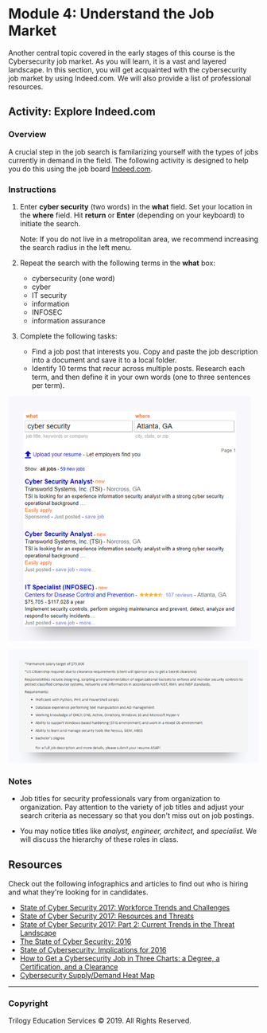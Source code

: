 # Module 4: Understand the Job Market

Another central topic covered in the early stages of this course is the Cybersecurity job market. As you  will learn, it is a vast and layered landscape. In this section, you will get acquainted with the cybersecurity job market by using Indeed.com. We will also provide a list of professional resources. 

## Activity: Explore Indeed.com

### Overview

A crucial step in the job search is familarizing yourself with the types of jobs currently in demand in the field. The following activity is designed to help you do this using the job board [Indeed.com](https://www.indeed.com/). 

### Instructions

1. Enter **cyber security** (two words) in the **what** field. Set your location in the **where** field. Hit **return** or **Enter** (depending on your keyboard) to initiate the search. 

   Note: If you do not live in a metropolitan area, we recommend increasing the search radius in the left menu. 

2. Repeat the search with the following terms in the **what** box: 

   - cybersecurity (one word)
   - cyber
   - IT security
   - information 
   - INFOSEC
   - information assurance

3. Complete the following tasks:

   - Find a job post that interests you. Copy and paste the job description into a document and save it to a local folder.
   - Identify 10 terms that recur across multiple posts. Research each term, and then define it in your own words (one to three sentences per term). 

![1077](assets/1077.png)

![1078](assets/1078.png)

### Notes

- Job titles for security professionals vary from organization to organization. Pay attention to the variety of job titles and adjust your search criteria as necessary so that you don't miss out on job postings.

- You may notice titles like *analyst, engineer, architect,* and *specialist.* We will discuss the hierarchy of these roles in class.


## Resources

Check out the following infographics and articles to find out who is hiring and what they're looking for in candidates. 

- [State of Cyber Security 2017: Workforce Trends and Challenges](https://www.isaca.org/cyber/Documents/State-of-Cybersecurity-infographic_res_eng_0217.pdf)
- [State of Cyber Security 2017: Resources and Threats](http://www.isaca.org/cyber/Documents/State-of-Cybersecurity-part-2-infographic_res_eng_0517.pdf)
- [State of Cyber Security 2017: Part 2: Current Trends in the Threat Landscape](http://www.isaca.org/Knowledge-Center/Research/Documents/state-of-cybersecurity-2017-part-2_res_eng_0517.PDF)
- [The State of Cyber Security: 2016](http://www.isaca.org/cyber/Documents/State-of-Cybersecuritynew-infographic.pdf)
- [State of Cybersecurity: Implications for 2016](http://www.isaca.org/cyber/Documents/state-of-cybersecurity_res_eng_0316.pdf)
- [How to Get a Cybersecurity Job in Three Charts: a Degree, a Certification, and a Clearance](http://burning-glass.com/how-to-get-a-cybersecurity-job-in-three-charts-a-degree-a-certification-and-a-clearance/)
- [Cybersecurity Supply/Demand Heat Map](http://cyberseek.org/heatmap.html)


-------

### Copyright

Trilogy Education Services © 2019. All Rights Reserved.
